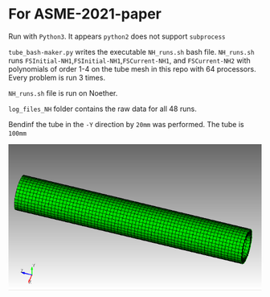 # For ASME-2021-paper
Run with `Python3`. It appears `python2` does not support `subprocess`

`tube_bash-maker.py` writes the executable `NH_runs.sh` bash file. `NH_runs.sh` runs `FSInitial-NH1`,`FSInitial-NH1`,`FSCurrent-NH1`, and `FSCurrent-NH2` with polynomials of order 1-4 on the tube mesh in this repo with 64 processors. Every problem is run 3 times.

`NH_runs.sh` file is run on Noether.

`log_files_NH` folder contains the raw data for all 48 runs.

Bendinf the tube in the `-Y` direction by `20mm` was performed. The tube is `100mm`

![plot](Tube8_l_999_r_998.png)
